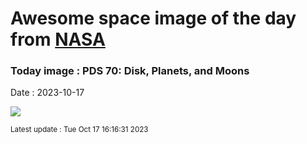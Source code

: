 
# Awesome space image of the day from [NASA](https://api.nasa.gov/)

### Today image : PDS 70: Disk, Planets, and Moons
Date : 2023-10-17

![](https://apod.nasa.gov/apod/image/2310/PDS70_ALMA_960.jpg)

<small>Latest update : Tue Oct 17 16:16:31 2023</small>
        